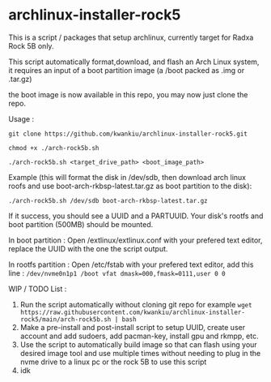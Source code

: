 # archlinux-installer-rock5
This is a script / packages that setup archlinux, currently target for Radxa Rock 5B only.

This script automatically format,download, and flash an Arch Linux system, it requires an input of a boot partition image (a /boot packed as .img or .tar.gz)

the boot image is now available in this repo, you may now just clone the repo.

Usage :

`git clone https://github.com/kwankiu/archlinux-installer-rock5.git`

`chmod +x ./arch-rock5b.sh`

`./arch-rock5b.sh <target_drive_path> <boot_image_path>`

Example (this will format the disk in /dev/sdb, then download arch linux roofs and use boot-arch-rkbsp-latest.tar.gz as boot partition to the disk): 

`./arch-rock5b.sh /dev/sdb boot-arch-rkbsp-latest.tar.gz`

If it success, you should see a UUID and a PARTUUID. Your disk's rootfs and boot partition (500MB) should be mounted.

In boot partition :
Open /extlinux/extlinux.conf with your prefered text editor, replace the UUID with the one the script output.

In rootfs partition :
Open /etc/fstab with your prefered text editor, add this line :
`/dev/nvme0n1p1 /boot vfat dmask=000,fmask=0111,user 0 0`



WIP / TODO List :
1. Run the script automatically without cloning git repo for example `wget https://raw.githubusercontent.com/kwankiu/archlinux-installer-rock5/main/arch-rock5b.sh | bash`
2. Make a pre-install and post-install script to setup UUID, create user account and add sudoers, add pacman-key, install gpu and rkmpp, etc.
3. Use the script to automatically build image so that can flash using your desired image tool and use multiple times without needing to plug in the nvme drive to a linux pc or the rock 5B to use this script
4. idk



